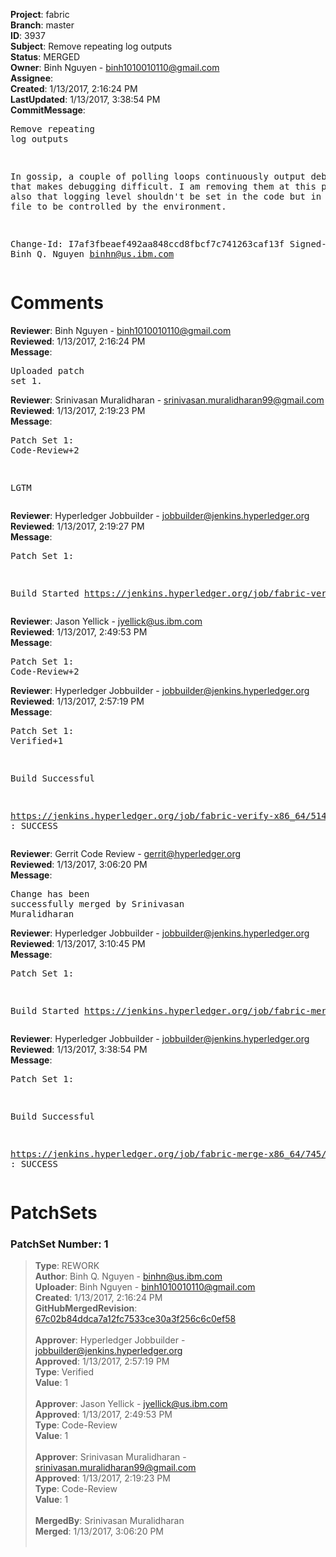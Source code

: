 <strong>Project</strong>: fabric<br><strong>Branch</strong>: master<br><strong>ID</strong>: 3937<br><strong>Subject</strong>: Remove repeating log outputs<br><strong>Status</strong>: MERGED<br><strong>Owner</strong>: Binh Nguyen - binh1010010110@gmail.com<br><strong>Assignee</strong>:<br><strong>Created</strong>: 1/13/2017, 2:16:24 PM<br><strong>LastUpdated</strong>: 1/13/2017, 3:38:54 PM<br><strong>CommitMessage</strong>:<br><pre>Remove repeating log outputs

In gossip, a couple of polling loops continuously output debug
logs that makes debugging difficult. I am removing them at this
point. Note also that logging level shouldn't be set in the
code but in the yaml file to be controlled by the environment.

Change-Id: I7af3fbeaef492aa848ccd8fbcf7c741263caf13f
Signed-off-by: Binh Q. Nguyen <binhn@us.ibm.com>
</pre><h1>Comments</h1><strong>Reviewer</strong>: Binh Nguyen - binh1010010110@gmail.com<br><strong>Reviewed</strong>: 1/13/2017, 2:16:24 PM<br><strong>Message</strong>: <pre>Uploaded patch set 1.</pre><strong>Reviewer</strong>: Srinivasan Muralidharan - srinivasan.muralidharan99@gmail.com<br><strong>Reviewed</strong>: 1/13/2017, 2:19:23 PM<br><strong>Message</strong>: <pre>Patch Set 1: Code-Review+2

LGTM</pre><strong>Reviewer</strong>: Hyperledger Jobbuilder - jobbuilder@jenkins.hyperledger.org<br><strong>Reviewed</strong>: 1/13/2017, 2:19:27 PM<br><strong>Message</strong>: <pre>Patch Set 1:

Build Started https://jenkins.hyperledger.org/job/fabric-verify-x86_64/5141/</pre><strong>Reviewer</strong>: Jason Yellick - jyellick@us.ibm.com<br><strong>Reviewed</strong>: 1/13/2017, 2:49:53 PM<br><strong>Message</strong>: <pre>Patch Set 1: Code-Review+2</pre><strong>Reviewer</strong>: Hyperledger Jobbuilder - jobbuilder@jenkins.hyperledger.org<br><strong>Reviewed</strong>: 1/13/2017, 2:57:19 PM<br><strong>Message</strong>: <pre>Patch Set 1: Verified+1

Build Successful 

https://jenkins.hyperledger.org/job/fabric-verify-x86_64/5141/ : SUCCESS</pre><strong>Reviewer</strong>: Gerrit Code Review - gerrit@hyperledger.org<br><strong>Reviewed</strong>: 1/13/2017, 3:06:20 PM<br><strong>Message</strong>: <pre>Change has been successfully merged by Srinivasan Muralidharan</pre><strong>Reviewer</strong>: Hyperledger Jobbuilder - jobbuilder@jenkins.hyperledger.org<br><strong>Reviewed</strong>: 1/13/2017, 3:10:45 PM<br><strong>Message</strong>: <pre>Patch Set 1:

Build Started https://jenkins.hyperledger.org/job/fabric-merge-x86_64/745/</pre><strong>Reviewer</strong>: Hyperledger Jobbuilder - jobbuilder@jenkins.hyperledger.org<br><strong>Reviewed</strong>: 1/13/2017, 3:38:54 PM<br><strong>Message</strong>: <pre>Patch Set 1:

Build Successful 

https://jenkins.hyperledger.org/job/fabric-merge-x86_64/745/ : SUCCESS</pre><h1>PatchSets</h1><h3>PatchSet Number: 1</h3><blockquote><strong>Type</strong>: REWORK<br><strong>Author</strong>: Binh Q. Nguyen - binhn@us.ibm.com<br><strong>Uploader</strong>: Binh Nguyen - binh1010010110@gmail.com<br><strong>Created</strong>: 1/13/2017, 2:16:24 PM<br><strong>GitHubMergedRevision</strong>: [67c02b84ddca7a12fc7533ce30a3f256c6c0ef58](https://github.com/hyperledger/fabric/commit/67c02b84ddca7a12fc7533ce30a3f256c6c0ef58)<br><br><strong>Approver</strong>: Hyperledger Jobbuilder - jobbuilder@jenkins.hyperledger.org<br><strong>Approved</strong>: 1/13/2017, 2:57:19 PM<br><strong>Type</strong>: Verified<br><strong>Value</strong>: 1<br><br><strong>Approver</strong>: Jason Yellick - jyellick@us.ibm.com<br><strong>Approved</strong>: 1/13/2017, 2:49:53 PM<br><strong>Type</strong>: Code-Review<br><strong>Value</strong>: 1<br><br><strong>Approver</strong>: Srinivasan Muralidharan - srinivasan.muralidharan99@gmail.com<br><strong>Approved</strong>: 1/13/2017, 2:19:23 PM<br><strong>Type</strong>: Code-Review<br><strong>Value</strong>: 1<br><br><strong>MergedBy</strong>: Srinivasan Muralidharan<br><strong>Merged</strong>: 1/13/2017, 3:06:20 PM<br><br></blockquote>